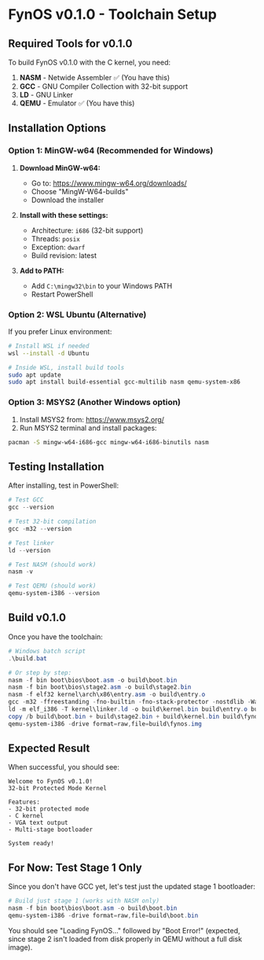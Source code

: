 # FynOS v0.1.0 - Toolchain Setup

## Required Tools for v0.1.0

To build FynOS v0.1.0 with the C kernel, you need:

1. **NASM** - Netwide Assembler ✅ (You have this)
2. **GCC** - GNU Compiler Collection with 32-bit support
3. **LD** - GNU Linker
4. **QEMU** - Emulator ✅ (You have this)

## Installation Options

### Option 1: MinGW-w64 (Recommended for Windows)

1. **Download MinGW-w64:**
   - Go to: https://www.mingw-w64.org/downloads/
   - Choose "MingW-W64-builds"
   - Download the installer

2. **Install with these settings:**
   - Architecture: `i686` (32-bit support)
   - Threads: `posix`
   - Exception: `dwarf`
   - Build revision: latest

3. **Add to PATH:**
   - Add `C:\mingw32\bin` to your Windows PATH
   - Restart PowerShell

### Option 2: WSL Ubuntu (Alternative)

If you prefer Linux environment:

```bash
# Install WSL if needed
wsl --install -d Ubuntu

# Inside WSL, install build tools
sudo apt update
sudo apt install build-essential gcc-multilib nasm qemu-system-x86
```

### Option 3: MSYS2 (Another Windows option)

1. Install MSYS2 from: https://www.msys2.org/
2. Run MSYS2 terminal and install packages:
```bash
pacman -S mingw-w64-i686-gcc mingw-w64-i686-binutils nasm
```

## Testing Installation

After installing, test in PowerShell:

```powershell
# Test GCC
gcc --version

# Test 32-bit compilation
gcc -m32 --version

# Test linker
ld --version

# Test NASM (should work)
nasm -v

# Test QEMU (should work)
qemu-system-i386 --version
```

## Build v0.1.0

Once you have the toolchain:

```powershell
# Windows batch script
.\build.bat

# Or step by step:
nasm -f bin boot\bios\boot.asm -o build\boot.bin
nasm -f bin boot\bios\stage2.asm -o build\stage2.bin
nasm -f elf32 kernel\arch\x86\entry.asm -o build\entry.o
gcc -m32 -ffreestanding -fno-builtin -fno-stack-protector -nostdlib -Wall -Wextra -c kernel\kernel.c -o build\kernel.o
ld -m elf_i386 -T kernel\linker.ld -o build\kernel.bin build\entry.o build\kernel.o
copy /b build\boot.bin + build\stage2.bin + build\kernel.bin build\fynos.img
qemu-system-i386 -drive format=raw,file=build\fynos.img
```

## Expected Result

When successful, you should see:
```
Welcome to FynOS v0.1.0!
32-bit Protected Mode Kernel

Features:
- 32-bit protected mode
- C kernel
- VGA text output
- Multi-stage bootloader

System ready!
```

## For Now: Test Stage 1 Only

Since you don't have GCC yet, let's test just the updated stage 1 bootloader:

```powershell
# Build just stage 1 (works with NASM only)
nasm -f bin boot\bios\boot.asm -o build\boot.bin
qemu-system-i386 -drive format=raw,file=build\boot.bin
```

You should see "Loading FynOS..." followed by "Boot Error!" (expected, since stage 2 isn't loaded from disk properly in QEMU without a full disk image).